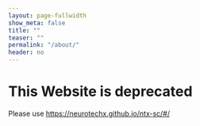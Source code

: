 ```yaml
---
layout: page-fullwidth
show_meta: false
title: ""
teaser: ""
permalink: "/about/"
header: no
---
```


# This Website is deprecated

Please use <https://neurotechx.github.io/ntx-sc/#/>

